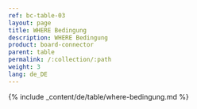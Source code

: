 ```yaml
---
ref: bc-table-03
layout: page
title: WHERE Bedingung
description: WHERE Bedingung
product: board-connector
parent: table
permalink: /:collection/:path
weight: 3
lang: de_DE
---
```


{% include _content/de/table/where-bedingung.md  %}
